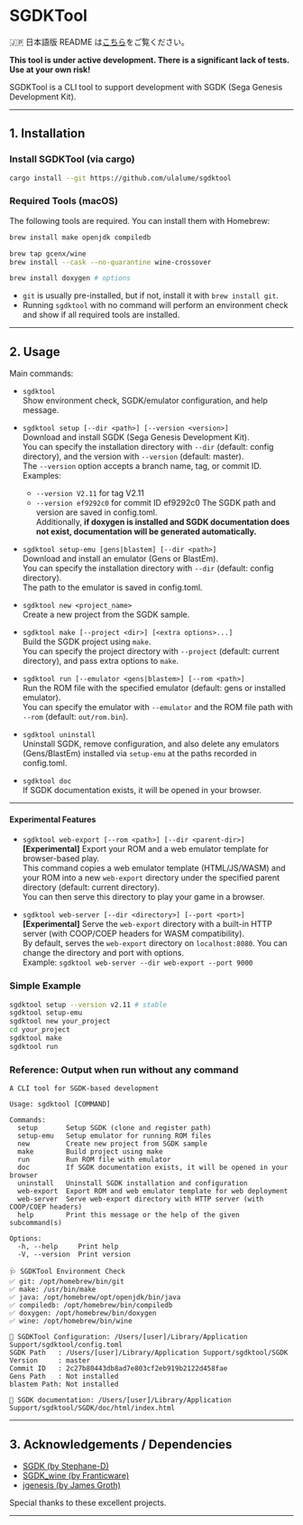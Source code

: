# SGDKTool

🇯🇵 日本語版 README は[こちら](./README.ja.md)をご覧ください。

**This tool is under active development. There is a significant lack of tests. Use at your own risk!**

SGDKTool is a CLI tool to support development with SGDK (Sega Genesis Development Kit).

---

## 1. Installation

### Install SGDKTool (via cargo)

```sh
cargo install --git https://github.com/ulalume/sgdktool
```

### Required Tools (macOS)

The following tools are required. You can install them with Homebrew:

```sh
brew install make openjdk compiledb

brew tap gcenx/wine
brew install --cask --no-quarantine wine-crossover

brew install doxygen # options
```

- `git` is usually pre-installed, but if not, install it with `brew install git`.
- Running `sgdktool` with no command will perform an environment check and show if all required tools are installed.

---

## 2. Usage

Main commands:

- `sgdktool`<br>
  Show environment check, SGDK/emulator configuration, and help message.

- `sgdktool setup [--dir <path>] [--version <version>]` <br>
  Download and install SGDK (Sega Genesis Development Kit).<br>
  You can specify the installation directory with `--dir` (default: config directory), and the version with `--version` (default: master).<br>
  The `--version` option accepts a branch name, tag, or commit ID.<br>
  Examples:<br>

  - `--version V2.11` for tag V2.11
  - `--version ef9292c0` for commit ID ef9292c0
    The SGDK path and version are saved in config.toml.<br>
    Additionally, **if doxygen is installed and SGDK documentation does not exist, documentation will be generated automatically.**

- `sgdktool setup-emu [gens|blastem] [--dir <path>]`<br>
  Download and install an emulator (Gens or BlastEm).<br>
  You can specify the installation directory with `--dir` (default: config directory).<br>
  The path to the emulator is saved in config.toml.

- `sgdktool new <project_name>`<br>
  Create a new project from the SGDK sample.

- `sgdktool make [--project <dir>] [<extra options>...]`<br>
  Build the SGDK project using `make`.<br>
  You can specify the project directory with `--project` (default: current directory), and pass extra options to `make`.

- `sgdktool run [--emulator <gens|blastem>] [--rom <path>]`<br>
  Run the ROM file with the specified emulator (default: gens or installed emulator).<br>
  You can specify the emulator with `--emulator` and the ROM file path with `--rom` (default: `out/rom.bin`).

- `sgdktool uninstall`<br>
  Uninstall SGDK, remove configuration, and also delete any emulators (Gens/BlastEm) installed via `setup-emu` at the paths recorded in config.toml.

- `sgdktool doc`<br>
  If SGDK documentation exists, it will be opened in your browser.

---

#### Experimental Features

- `sgdktool web-export [--rom <path>] [--dir <parent-dir>]`<br>
  **[Experimental]** Export your ROM and a web emulator template for browser-based play.<br>
  This command copies a web emulator template (HTML/JS/WASM) and your ROM into a new `web-export` directory under the specified parent directory (default: current directory).<br>
  You can then serve this directory to play your game in a browser.

- `sgdktool web-server [--dir <directory>] [--port <port>]`<br>
  **[Experimental]** Serve the `web-export` directory with a built-in HTTP server (with COOP/COEP headers for WASM compatibility).<br>
  By default, serves the `web-export` directory on `localhost:8080`. You can change the directory and port with options.<br>
  Example: `sgdktool web-server --dir web-export --port 9000`

### Simple Example

```sh
sgdktool setup --version v2.11 # stable
sgdktool setup-emu
sgdktool new your_project
cd your_project
sgdktool make
sgdktool run
```

### Reference: Output when run without any command

```
A CLI tool for SGDK-based development

Usage: sgdktool [COMMAND]

Commands:
  setup       Setup SGDK (clone and register path)
  setup-emu   Setup emulator for running ROM files
  new         Create new project from SGDK sample
  make        Build project using make
  run         Run ROM file with emulator
  doc         If SGDK documentation exists, it will be opened in your browser
  uninstall   Uninstall SGDK installation and configuration
  web-export  Export ROM and web emulator template for web deployment
  web-server  Serve web-export directory with HTTP server (with COOP/COEP headers)
  help        Print this message or the help of the given subcommand(s)

Options:
  -h, --help     Print help
  -V, --version  Print version

🩺 SGDKTool Environment Check
✅ git: /opt/homebrew/bin/git
✅ make: /usr/bin/make
✅ java: /opt/homebrew/opt/openjdk/bin/java
✅ compiledb: /opt/homebrew/bin/compiledb
✅ doxygen: /opt/homebrew/bin/doxygen
✅ wine: /opt/homebrew/bin/wine

📝 SGDKTool Configuration: /Users/[user]/Library/Application Support/sgdktool/config.toml
SGDK Path   : /Users/[user]/Library/Application Support/sgdktool/SGDK
Version     : master
Commit ID   : 2c27b80443db8ad7e803cf2eb919b2122d458fae
Gens Path   : Not installed
blastem Path: Not installed

📄 SGDK documentation: /Users/[user]/Library/Application Support/sgdktool/SGDK/doc/html/index.html
```

---

## 3. Acknowledgements / Dependencies

- [SGDK (by Stephane-D)](https://github.com/Stephane-D/SGDK)
- [SGDK_wine (by Franticware)](https://github.com/Franticware/SGDK_wine)
- [jgenesis (by James Groth)](https://github.com/jsgroth/jgenesis)

Special thanks to these excellent projects.

---
